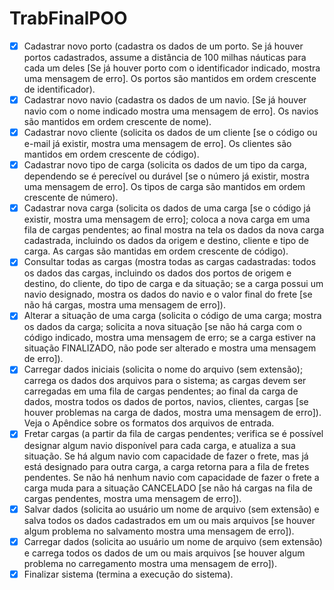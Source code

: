 # TrabFinalPOO

- [x] Cadastrar novo porto (cadastra os dados de um porto. Se já houver portos
cadastrados, assume a distância de 100 milhas náuticas para cada um deles [Se já
houver porto com o identificador indicado, mostra uma mensagem de erro]. Os portos
são mantidos em ordem crescente de identificador).
- [x] Cadastrar novo navio (cadastra os dados de um navio. [Se já houver navio com o
nome indicado mostra uma mensagem de erro]. Os navios são mantidos em ordem
crescente de nome).
- [x] Cadastrar novo cliente (solicita os dados de um cliente [se o código ou e-mail já
existir, mostra uma mensagem de erro]. Os clientes são mantidos em ordem crescente
de código).
- [x] Cadastrar novo tipo de carga (solicita os dados de um tipo da carga, dependendo se
é perecível ou durável [se o número já existir, mostra uma mensagem de erro]. Os tipos
de carga são mantidos em ordem crescente de número).
- [x] Cadastrar nova carga (solicita os dados de uma carga [se o código já existir, mostra
uma mensagem de erro]; coloca a nova carga em uma fila de cargas pendentes; ao
final mostra na tela os dados da nova carga cadastrada, incluindo os dados da origem
e destino, cliente e tipo de carga. As cargas são mantidas em ordem crescente de
código).
- [x] Consultar todas as cargas (mostra todas as cargas cadastradas: todos os dados das
cargas, incluindo os dados dos portos de origem e destino, do cliente, do tipo de carga
e da situação; se a carga possui um navio designado, mostra os dados do navio e o
valor final do frete [se não há cargas, mostra uma mensagem de erro]).
- [x] Alterar a situação de uma carga (solicita o código de uma carga; mostra os dados da
carga; solicita a nova situação [se não há carga com o código indicado, mostra uma
mensagem de erro; se a carga estiver na situação FINALIZADO, não pode ser alterado
e mostra uma mensagem de erro]).
- [x] Carregar dados iniciais (solicita o nome do arquivo (sem extensão); carrega os dados
dos arquivos para o sistema; as cargas devem ser carregadas em uma fila de cargas
pendentes; ao final da carga de dados, mostra todos os dados de portos, navios,
clientes, cargas [se houver problemas na carga de dados, mostra uma mensagem de
erro]). Veja o Apêndice sobre os formatos dos arquivos de entrada.
- [x] Fretar cargas (a partir da fila de cargas pendentes; verifica se é possível designar
algum navio disponível para cada carga, e atualiza a sua situação. Se há algum navio
com capacidade de fazer o frete, mas já está designado para outra carga, a carga
retorna para a fila de fretes pendentes. Se não há nenhum navio com capacidade de 
fazer o frete a carga muda para a situação CANCELADO [se não há cargas na fila de
cargas pendentes, mostra uma mensagem de erro]).
- [x] Salvar dados (solicita ao usuário um nome de arquivo (sem extensão) e salva todos
os dados cadastrados em um ou mais arquivos [se houver algum problema no
salvamento mostra uma mensagem de erro]).
- [x] Carregar dados (solicita ao usuário um nome de arquivo (sem extensão) e carrega
todos os dados de um ou mais arquivos [se houver algum problema no carregamento
mostra uma mensagem de erro]).
- [x] Finalizar sistema (termina a execução do sistema).